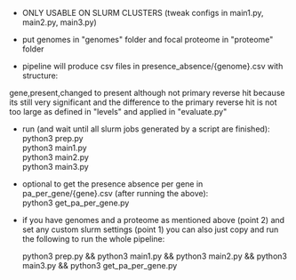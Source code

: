- ONLY USABLE ON SLURM CLUSTERS (tweak configs in main1.py, main2.py, main3.py)

- put genomes in "genomes" folder and focal proteome in "proteome" folder

- pipeline will produce csv files in presence_absence/{genome}.csv with structure: <br>

gene,present,changed to present although not primary reverse hit because its still very significant and the difference to the primary reverse hit is not too large as defined in "levels" and applied in "evaluate.py"

- run (and wait until all slurm jobs generated by a script are finished): <br>
	python3 prep.py <br>
	python3 main1.py <br>
	python3 main2.py <br>
	python3 main3.py <br>

- optional to get the presence absence per gene in pa_per_gene/{gene}.csv (after running the above): <br>
python3 get_pa_per_gene.py

- if you have genomes and a proteome as mentioned above (point 2) and set any custom slurm settings (point 1) you can also just copy and run the following to run the whole pipeline: <br>

	python3 prep.py && python3 main1.py && python3 main2.py && python3 main3.py && python3 get_pa_per_gene.py
